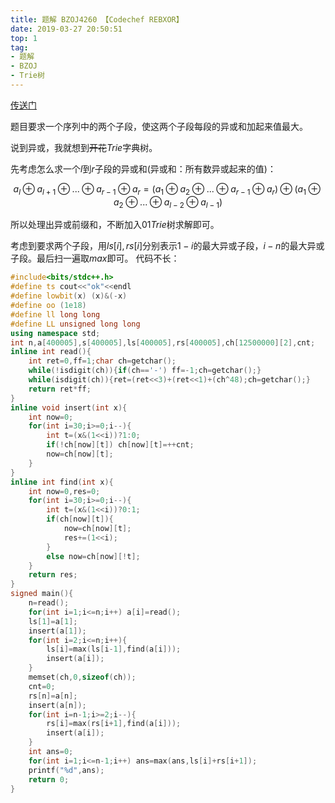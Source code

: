 ```yaml
---
title: 题解 BZOJ4260 【Codechef REBXOR】
date: 2019-03-27 20:50:51
top: 1
tag: 
- 题解
- BZOJ
- Trie树
---
```

[传送门](https://www.lydsy.com/JudgeOnline/problem.php?id=4260)

题目要求一个序列中的两个子段，使这两个子段每段的异或和加起来值最大。

说到异或，我就想到~~开花~~$Trie$字典树。

先考虑怎么求一个$l$到$r$子段的异或和$($异或和：所有数异或起来的值$)$：

$$
a_l\oplus a_{l+1}\oplus...\oplus a_{r-1} \oplus a_{r}=(a_1\oplus a_2\oplus...\oplus a_{r-1} \oplus a_{r})\oplus(a_1\oplus a_2\oplus...\oplus a_{l-2} \oplus a_{l-1})
$$

所以处理出异或前缀和，不断加入$01Trie$树求解即可。

考虑到要求两个子段，用$ls[i],rs[i]$分别表示$1-i$的最大异或子段，$i-n$的最大异或子段。最后扫一遍取$max$即可。
代码不长：
```cpp
#include<bits/stdc++.h>
#define ts cout<<"ok"<<endl
#define lowbit(x) (x)&(-x)
#define oo (1e18)
#define ll long long
#define LL unsigned long long
using namespace std;
int n,a[400005],s[400005],ls[400005],rs[400005],ch[12500000][2],cnt;
inline int read(){
    int ret=0,ff=1;char ch=getchar();
    while(!isdigit(ch)){if(ch=='-') ff=-1;ch=getchar();}
    while(isdigit(ch)){ret=(ret<<3)+(ret<<1)+(ch^48);ch=getchar();}
    return ret*ff;
}
inline void insert(int x){
    int now=0;
    for(int i=30;i>=0;i--){
        int t=(x&(1<<i))?1:0;
        if(!ch[now][t]) ch[now][t]=++cnt;
        now=ch[now][t];
    }
}
inline int find(int x){
    int now=0,res=0;
    for(int i=30;i>=0;i--){
        int t=(x&(1<<i))?0:1;
        if(ch[now][t]){
            now=ch[now][t];
            res+=(1<<i);
        }
        else now=ch[now][!t];
    }
    return res;
}
signed main(){
    n=read();
    for(int i=1;i<=n;i++) a[i]=read();
    ls[1]=a[1];
    insert(a[1]);
    for(int i=2;i<=n;i++){
        ls[i]=max(ls[i-1],find(a[i]));
        insert(a[i]);
    }
    memset(ch,0,sizeof(ch));
    cnt=0;
    rs[n]=a[n];
    insert(a[n]);
    for(int i=n-1;i>=2;i--){
        rs[i]=max(rs[i+1],find(a[i]));
        insert(a[i]);
    }
    int ans=0;
    for(int i=1;i<=n-1;i++) ans=max(ans,ls[i]+rs[i+1]);
    printf("%d",ans);
    return 0;
}
```